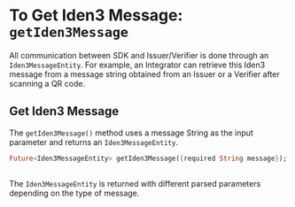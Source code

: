 # To Get Iden3 Message: `getIden3Message` 
 
All communication between SDK and Issuer/Verifier is done through an `Iden3MessageEntity`. For example, an Integrator can retrieve this Iden3 message from a message string obtained from an Issuer or a Verifier after scanning a QR code. 

## Get Iden3 Message

The `getIden3Message()` method uses a message String as the input parameter and returns an `Iden3MessageEntity`.
 
```dart
Future<Iden3MessageEntity> getIden3Message({required String message});
   
```

The `Iden3MessageEntity` is returned with different parsed parameters depending on the type of message.
